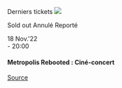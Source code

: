 [](https://www.bozar.be/fr/calendrier/metropolis-rebooted-cine-concert)

Derniers tickets ![](https://www.bozar.be/sites/default/files/styles/small_card_landscape/public/efficy/images/2852278_metropolis_preference.jpeg?h=ddb1ad0c&itok=UlAn5Obi) 

Sold out Annulé Reporté

18 Nov.'22  
\- 20:00

#### Metropolis Rebooted : Ciné-concert

[Source](https://www.bozar.be/fr/search?contentType=event&searchQuery=chen)